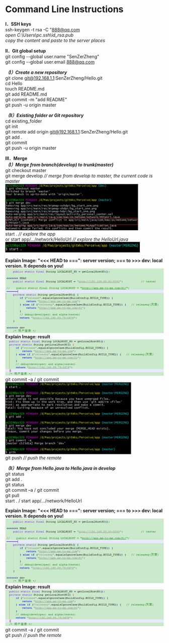 **Command Line Instructions**
=================================== 

**Ⅰ．SSH keys** <br>
ssh-keygen -t rsa -C "888@qq.com <br>
*open C:\Users\pc\.ssh\id_rsa.pub* <br>
*copy the content and paste to the server places* <br>

**Ⅱ．Git global setup** <br>
git config --global user.name "SenZerZheng" <br>
git config --global user.email 888@qq.com <br>

***（Ⅰ）Create a new repository*** <br>
git clone git@192.168.1.1:SenZerZheng/Hello.git <br>
cd Hello <br>
touch README.md <br>
git add README.md <br>
git commit -m "add README" <br>
git push -u origin master <br>

***（Ⅱ）Existing folder or Git repository*** <br>
cd existing_folder <br>
git init <br>
git remote add origin git@192.168.1.1:SenZerZheng/Hello.git <br>
git add . <br>
git commit <br>
git push -u origin master <br>

**Ⅲ．Merge** <br>
***（Ⅰ）Merge from branch(develop) to trunk(master)*** <br>
git checkout master <br>
git merge develop *// merge from develop to master, the current code is master* <br>
 ![github](https://github.com/SenzerZheng/GitBasicOperation/blob/master/samples/sample_01.png "github") <br>
start . *// explore the app* <br>
or start app/.../network/HelloUrl 			*// explore the HelloUrl.java* <br>
![image](https://github.com/SenzerZheng/GitBasicOperation/blob/master/samples/sample_02.png) <br>
 
**Explain Image: "<<< HEAD to ===": server version; === to >>> dev: local version. It depends on you!** <br>
 ![image](https://github.com/SenzerZheng/GitBasicOperation/blob/master/samples/sample_03.png) <br>
**Explain Image: result** <br>
 ![image](https://github.com/SenzerZheng/GitBasicOperation/blob/master/samples/sample_04.png) <br>
git commit –a / git commit <br>
  ![image](https://github.com/SenzerZheng/GitBasicOperation/blob/master/samples/sample_05.png) <br>
git push *// push the remote* <br>

***（Ⅱ）Merge from Hello.java to Hello.java in develop*** <br>
git status <br>
git add . <br>
git status <br>
git commit –a / git commit <br>
git pull <br>
start . / start app/.../network/HelloUrl 		<br>

**Explain Image: "<<< HEAD to ===": server version; === to >>> dev: local version. It depends on you!** <br>
 ![image](https://github.com/SenzerZheng/GitBasicOperation/blob/master/samples/sample_06.png) <br>
**Explain Image: result** <br>
 ![image](https://github.com/SenzerZheng/GitBasicOperation/blob/master/samples/sample_07.png) <br>
git commit –a / git commit <br>
git push *// push the remote* <br>
